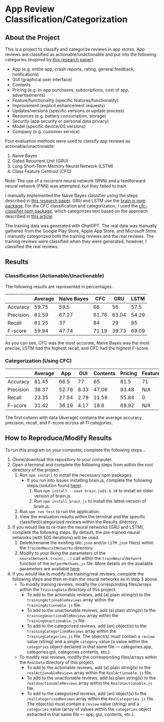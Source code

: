 # App Review Classification/Categorization

<h2>About the Project</h2>

This is a project to classify and categorize reviews in app stores. App reviews are classified as actionable/unactionable and put into the following categories (inspired by <a href="https://doi.org/10.1145/2950290.2950299">this research paper</a>).

- App (e.g. entire app, crash reports, rating, general feedback, notifications)
- GUI (graphical user interface)
- Contents
- Pricing (e.g. in-app purchases, subscriptions, cost of app, advertisements)
- Feature/functionality (specific features/functionality)
- Improvement (explicit enhancement requests)
- Updates/versions (specific versions or update process)
- Resources (e.g. battery consumption, storage)
- Security (app security or personal data privacy)
- Model (specific device/OS versions)
- Company (e.g. customer service)

Four evaluation methods were used to classify app reviews as actionable/unactionable:

1. Naive Bayes
2. Gated Recurrent Unit (GRU)
3. Long Short-Term Memory Neural Network (LSTM)
4. Class Feature Centroid (CFC)

Note: The use of a recurrent neural network (RNN) and a feedforward neural network (FNN) was attempted, but they failed to train.

I manually implemented the Naive Bayes classifier using the steps described in <a href="https://courses.cs.washington.edu/courses/cse312/18sp/lectures/naive-bayes/naivebayesnotes.pdf">this research paper</a>. GRU and LSTM use the <a href="https://www.npmjs.com/package/brain.js">brain.js npm package</a>. For the CFC classification and categorization, I used the <a href="https://www.npmjs.com/package/cfc-classifier">cfc-classifier npm package</a>, which categorizes text based on the approach described in <a href="https://dl.acm.org/doi/abs/10.1145/1526709.1526737">this article</a>.

The training data was generated with ChatGPT. The real data was manually gathered from the Google Play Store, Apple App Store, and Microsoft Store. I manually categorized both the training reviews and the real reviews. The training reviews were classified when they were generated, however, I classified the real reviews.

<h2>Results</h2>

<h3>Classification (Actionable/Unactionable)</h3>

The following results are represented in percentages.

| | Average | Naive Bayes | CFC | GRU | LSTM |
| --- | --- | --- | --- | --- | --- |
| Accuracy | 59.75 | 59.5 | 66 | 56 | 57.5 |
| Precision | 61.59 | 67.27 | 61.76 | 63.04 | 54.29 |
| Recall | 61.25 | 37 | 84 | 29 | 95 |
| F-score | 59.94 | 47.74 | 71.19 | 39.73 | 69.09 |

As you can see, CFC was the most accurate, Naive Bayes was the most precise, LSTM had the highest recall, and CFC had the highest F-score.

<h3>Categorization (Using CFC)</h3>

| | Average | App | GUI | Contents | Pricing | Feature/Functionality | Improvement | Updates/Versions | Resources | Security | Model | Company |
| --- | --- | --- | --- | --- | --- | --- | --- | --- | --- | --- | --- | --- |
| Accuracy | 81.45 | 66.5 | 77 | 65 | 81.5 | 71 | 82.5 | 87.5 | 88 | 93.5 | 89.5 | 94 |
| Precision | 38.37 | 52.78 | 8.33 | 47.06 | 93.48 | N/A | 55.56 | 37.04 | 20 | 0 | 25 | 44.44 |
| Recall | 23.35 | 27.54 | 2.78 | 11.59 | 55.84 | 0 | 13.89 | 55.56 | 33.33 | 0 | 20 | 36.36 |
| F-score | 31.42 | 36.19 | 4.17 | 18.6 | 69.92 | N/A | 22.22 | 44.44 | 25 | N/A |22.22 | 40 |

The first column with data (Average) contains the average accuracy, precision, recall, and F-score across all 11 categories.

<h2>How to Reproduce/Modify Results</h2>

To run this program on your computer, complete the following steps...

1. Clone/download this repository to your computer.
2. Open a terminal and complete the following steps from within the root directory of the project.
    1. Run `npm install` to install the necessary npm packages.
        - If you run into issues installing brain.js, complete the following steps (solution found <a href="https://stackoverflow.com/questions/71810987/i-got-this-error-when-i-was-trying-to-install-brain-js-with-npm-i-wrote-npm-i">here</a>).
            1. Run `npm install --save brain.js@1.4.10` to install an older version of brain.js.
            2. Run `npm install brain.js` to install the latest version of brain.js.
    2. Run `npm run test` to run the application.
    3. View the evaluation results within the terminal and the specific classified/categorized reviews within the Results directory.
3. If you would like to re-train the neural networks (GRU and LSTM), complete the following steps. By default, the pre-trained neural networks (with 500 iterations) will be used.
    1. Delete/rename the existing `GRU.json` and/or `LSTM.json` file(s) within the `TrainedNeuralNetworks` directory.
    2. Modify to your liking the parameters of the `neuralNetwork.train(...)` call within the `trainNeuralNetwork` function of the `HelperMethods.js` file. More details on the available parameters are available <a href="https://www.npmjs.com/package/brain.js?activeTab=readme#training-options">here</a>.
4. If you would like to modify the training/real reviews, complete the following steps and then re-train the neural networks as in step 3 above.
    - To modify training reviews, modify the corresponding files/arrays within the `TrainingData` directory of this project.
        - To add to the actionable reviews, add (a) plain string(s) to the `trainingActionableReviews` array within the `TrainingActionable.js` file.
        - To add to the unactionable reviews, add (a) plain string(s) to the `trainingUnactionableReviews` array within the `TrainingUnactionable.js` file.
        - To add to the categorized reviews, add (an) object(s) to the `trainingCategorizedReviews` array within the `TrainingCategories.js` file. The object(s) must contain a `review` value (string) and a single `category` value (a value within the `categories` object declared in that same file — categories.app, categories.gui, categories.contents, etc.).
    - To modify real reviews, modify the corresponding files/arrays within the `RealData` directory of this project.
        - To add to the actionable reviews, add (a) plain string(s) to the `realActionableReviews` array within the `RealActionable.js` file.
        - To add to the unactionable reviews, add (a) plain string(s) to the `realUnactionableReviews` array within the `RealUnactionable.js` file.
        - To add to the categorized reviews, add (an) object(s) to the `realCategorizedReviews` array within the `RealCategories.js` file. The object(s) must contain a `review` value (string) and a `categories` value (array of values within the `categories` object extracted in that same file — app, gui, contents, etc.).
